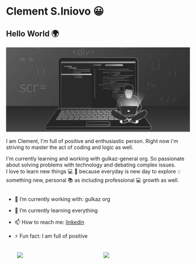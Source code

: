 # Clement S.Iniovo 😀

## Hello World 🌍

<img src="./src/coding.jpeg">
<br />
<!--
**tonyclem/tonyclem** is a ✨ _special_ ✨ repository because its `README.md` (this file) appears on your GitHub profile.
-->

I am Clement, I'm full of positive and enthusiastic person. Right now i'm striving to master the act of coding and logic as well. <br>

I'm currently learning and working with gulkaz-general org. So passionate about solving problems with technology and debating complex issues. <br>
I love to learn new things 💻 🚀 because everyday is new day to explore 💡 something new, personal 📚 as including professional 💻 growth as well.

##

- 🔭 I’m currently working with: gulkaz org 

- 🌱 I’m currently learning everything

- 📫 How to reach me: [linkedin]

- ⚡ Fun fact: I am full of positive

##

<img align='right' width="47%" src='https://github-readme-stats.vercel.app/api/top-langs/?username=tonyclem&layout=compact'/>

<img align='right' width="47%"  src='https://github-readme-stats.vercel.app/api?username=tonyclem&show_icons=true&theme=chartreuse-dark'/>



[twitter]: https://twitter.com/clement_S_Inv
[linkedin]: https://linkedin.com/in/clementiniovo01
